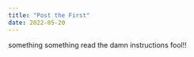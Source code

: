 ```yaml
---
title: "Post the First"
date: 2022-05-20
---
```


something something read the damn instructions fool!!
